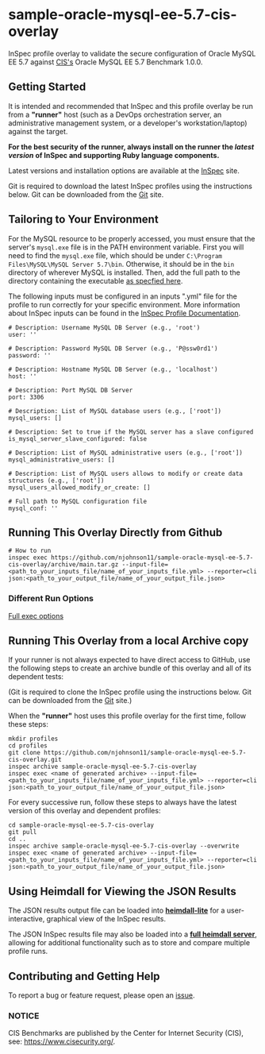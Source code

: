 # sample-oracle-mysql-ee-5.7-cis-overlay
InSpec profile overlay to validate the secure configuration of Oracle MySQL EE 5.7 against [CIS's](https://www.cisecurity.org/cis-benchmarks/) Oracle MySQL EE 5.7 Benchmark 1.0.0.

## Getting Started  
It is intended and recommended that InSpec and this profile overlay be run from a __"runner"__ host (such as a DevOps orchestration server, an administrative management system, or a developer's workstation/laptop) against the target.

__For the best security of the runner, always install on the runner the _latest version_ of InSpec and supporting Ruby language components.__ 

Latest versions and installation options are available at the [InSpec](http://inspec.io/) site.

Git is required to download the latest InSpec profiles using the instructions below. Git can be downloaded from the [Git](https://git-scm.com/book/en/v2/Getting-Started-Installing-Git) site. 

## Tailoring to Your Environment
For the MySQL resource to be properly accessed, you must ensure that the server's `mysql.exe` file is in the PATH environment variable. First you will need to find the `mysql.exe` file, which should be under `C:\Program Files\MySQL\MySQL Server 5.7\bin`. Otherwise, it should be in the `bin` directory of wherever MySQL is installed. Then, add the full path to the directory containing the executable [as specfied here](https://helpdeskgeek.com/windows-10/add-windows-path-environment-variable/).

The following inputs must be configured in an inputs ".yml" file for the profile to run correctly for your specific environment. More information about InSpec inputs can be found in the [InSpec Profile Documentation](https://www.inspec.io/docs/reference/profiles/).

```
# Description: Username MySQL DB Server (e.g., 'root')
user: ''

# Description: Password MySQL DB Server (e.g., 'P@ssw0rd1')
password: ''

# Description: Hostname MySQL DB Server (e.g., 'localhost')
host: ''

# Description: Port MySQL DB Server
port: 3306

# Description: List of MySQL database users (e.g., ['root'])
mysql_users: []   

# Description: Set to true if the MySQL server has a slave configured
is_mysql_server_slave_configured: false

# Description: List of MySQL administrative users (e.g., ['root'])
mysql_administrative_users: [] 

# Description: List of MySQL users allows to modify or create data structures (e.g., ['root'])
mysql_users_allowed_modify_or_create: [] 

# Full path to MySQL configuration file
mysql_conf: ''
```

## Running This Overlay Directly from Github

```
# How to run
inspec exec https://github.com/njohnson11/sample-oracle-mysql-ee-5.7-cis-overlay/archive/main.tar.gz --input-file=<path_to_your_inputs_file/name_of_your_inputs_file.yml> --reporter=cli json:<path_to_your_output_file/name_of_your_output_file.json>
```

### Different Run Options

  [Full exec options](https://docs.chef.io/inspec/cli/#options-3)

## Running This Overlay from a local Archive copy 

If your runner is not always expected to have direct access to GitHub, use the following steps to create an archive bundle of this overlay and all of its dependent tests:

(Git is required to clone the InSpec profile using the instructions below. Git can be downloaded from the [Git](https://git-scm.com/book/en/v2/Getting-Started-Installing-Git) site.)

When the __"runner"__ host uses this profile overlay for the first time, follow these steps: 

```
mkdir profiles
cd profiles
git clone https://github.com/njohnson11/sample-oracle-mysql-ee-5.7-cis-overlay.git
inspec archive sample-oracle-mysql-ee-5.7-cis-overlay
inspec exec <name of generated archive> --input-file=<path_to_your_inputs_file/name_of_your_inputs_file.yml> --reporter=cli json:<path_to_your_output_file/name_of_your_output_file.json>
```

For every successive run, follow these steps to always have the latest version of this overlay and dependent profiles:

```
cd sample-oracle-mysql-ee-5.7-cis-overlay
git pull
cd ..
inspec archive sample-oracle-mysql-ee-5.7-cis-overlay --overwrite
inspec exec <name of generated archive> --input-file=<path_to_your_inputs_file/name_of_your_inputs_file.yml> --reporter=cli json:<path_to_your_output_file/name_of_your_output_file.json>
```

## Using Heimdall for Viewing the JSON Results

The JSON results output file can be loaded into __[heimdall-lite](https://heimdall-lite.mitre.org/)__ for a user-interactive, graphical view of the InSpec results. 

The JSON InSpec results file may also be loaded into a __[full heimdall server](https://github.com/mitre/heimdall)__, allowing for additional functionality such as to store and compare multiple profile runs.

## Contributing and Getting Help
To report a bug or feature request, please open an [issue](https://github.com/njohnson11/sample-oracle-mysql-ee-5.7-cis-overlay/issues/new).

### NOTICE 

CIS Benchmarks are published by the Center for Internet Security (CIS), see: https://www.cisecurity.org/.
